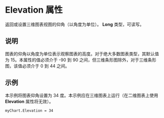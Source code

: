 
# Elevation 属性

返回或设置三维图表视图的仰角（以角度为单位）。 **Long** 类型，可读写。


## 说明

图表的仰角以角度为单位表示观察图表的高度。对于绝大多数图表类型，其默认值为 15。本属性的值必须介于 -90 到 90 之间，但三维条形图除外，对于三维条形图，该值必须介于 0 到 44 之间。


## 示例

本示例将图表仰角设置为 34 度。本示例应在三维图表上运行（在二维图表上使用  **Elevation** 属性将无效）。


```
myChart.Elevation = 34
```

